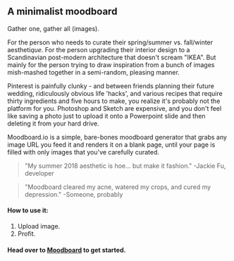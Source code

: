 ## A minimalist moodboard ##
Gather one, gather all (images).

For the person who needs to curate their spring/summer vs. fall/winter aestheti*que*. 
For the person upgrading their interior design to a Scandinavian post-modern architecture that doesn't scream "IKEA".
But mainly for the person trying to draw inspiration from a bunch of images mish-mashed together in a semi-random, pleasing manner.

Pinterest is painfully clunky - and between friends planning their future wedding, ridiculously obvious life 'hacks', and various recipes that require thirty ingredients and five hours to make, you realize it's probably not the platform for you. 
Photoshop and Sketch are expensive, and you don't feel like saving a photo just to upload it onto a Powerpoint slide and then deleting it from your hard drive.

Moodboard.io is a simple, bare-bones moodboard generator that grabs any image URL you feed it and renders it on a blank page, until your page is filled with only images that you've carefully curated.

> "My summer 2018 aesthetic is hoe... but make it fashion." -Jackie Fu, developer

> "Moodboard cleared my acne, watered my crops, and cured my depression." -Someone, probably 

#### How to use it: ####
1. Upload image.
2. Profit.

#### Head over to [Moodboard](http://moodboarded.herokuapp.com) to get started. ####